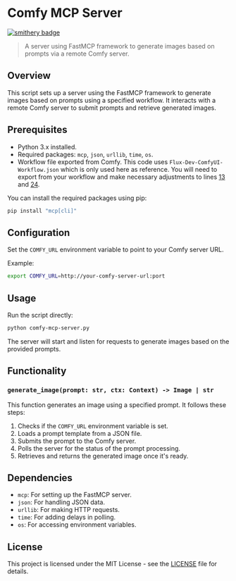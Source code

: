 # Comfy MCP Server

[![smithery badge](https://smithery.ai/badge/@lalanikarim/comfy-mcp-server)](https://smithery.ai/server/@lalanikarim/comfy-mcp-server)

> A server using FastMCP framework to generate images based on prompts via a remote Comfy server.

## Overview

This script sets up a server using the FastMCP framework to generate images based on prompts using a specified workflow. It interacts with a remote Comfy server to submit prompts and retrieve generated images.

## Prerequisites

- Python 3.x installed.
- Required packages: `mcp`, `json`, `urllib`, `time`, `os`.
- Workflow file exported from Comfy. This code uses `Flux-Dev-ComfyUI-Workflow.json` which is only used here as reference. You will need to export from your workflow and make necessary adjustments to lines [13](https://github.com/lalanikarim/comfy-mcp-server/blob/main/comfy-mcp-server.py#L13) and [24](https://github.com/lalanikarim/comfy-mcp-server/blob/main/comfy-mcp-server.py#L24).

You can install the required packages using pip:

```bash
pip install "mcp[cli]"
```

## Configuration

Set the `COMFY_URL` environment variable to point to your Comfy server URL.

Example:

```bash
export COMFY_URL=http://your-comfy-server-url:port
```

## Usage

Run the script directly:

```bash
python comfy-mcp-server.py
```

The server will start and listen for requests to generate images based on the provided prompts.

## Functionality

### `generate_image(prompt: str, ctx: Context) -> Image | str`

This function generates an image using a specified prompt. It follows these steps:

1. Checks if the `COMFY_URL` environment variable is set.
2. Loads a prompt template from a JSON file.
3. Submits the prompt to the Comfy server.
4. Polls the server for the status of the prompt processing.
5. Retrieves and returns the generated image once it's ready.

## Dependencies

- `mcp`: For setting up the FastMCP server.
- `json`: For handling JSON data.
- `urllib`: For making HTTP requests.
- `time`: For adding delays in polling.
- `os`: For accessing environment variables.

## License

This project is licensed under the MIT License - see the [LICENSE](LICENSE) file for details.
